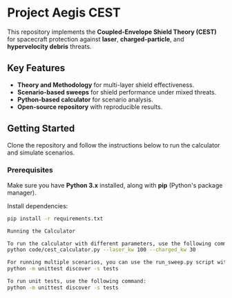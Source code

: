 # Project Aegis CEST

This repository implements the **Coupled-Envelope Shield Theory (CEST)** for spacecraft protection against **laser**, **charged-particle**, and **hypervelocity debris** threats.

## Key Features
- **Theory and Methodology** for multi-layer shield effectiveness.
- **Scenario-based sweeps** for shield performance under mixed threats.
- **Python-based calculator** for scenario analysis.
- **Open-source repository** with reproducible results.

## Getting Started

Clone the repository and follow the instructions below to run the calculator and simulate scenarios.

### Prerequisites
Make sure you have **Python 3.x** installed, along with **pip** (Python's package manager).

Install dependencies:
```bash
pip install -r requirements.txt

Running the Calculator

To run the calculator with different parameters, use the following command:
python code/cest_calculator.py --laser_kw 100 --charged_kw 30

For running multiple scenarios, you can use the run_sweep.py script with a YAML file defining configurations.
python -m unittest discover -s tests

To run unit tests, use the following command:
python -m unittest discover -s tests
